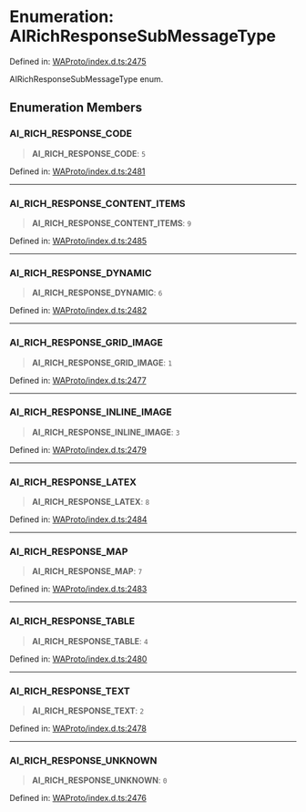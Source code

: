 # Enumeration: AIRichResponseSubMessageType

Defined in: [WAProto/index.d.ts:2475](https://github.com/Fokusdotid/bail/blob/8b525f9ebcc20cb9acd0f880b6ad58976e38b117/WAProto/index.d.ts#L2475)

AIRichResponseSubMessageType enum.

## Enumeration Members

### AI\_RICH\_RESPONSE\_CODE

> **AI\_RICH\_RESPONSE\_CODE**: `5`

Defined in: [WAProto/index.d.ts:2481](https://github.com/Fokusdotid/bail/blob/8b525f9ebcc20cb9acd0f880b6ad58976e38b117/WAProto/index.d.ts#L2481)

***

### AI\_RICH\_RESPONSE\_CONTENT\_ITEMS

> **AI\_RICH\_RESPONSE\_CONTENT\_ITEMS**: `9`

Defined in: [WAProto/index.d.ts:2485](https://github.com/Fokusdotid/bail/blob/8b525f9ebcc20cb9acd0f880b6ad58976e38b117/WAProto/index.d.ts#L2485)

***

### AI\_RICH\_RESPONSE\_DYNAMIC

> **AI\_RICH\_RESPONSE\_DYNAMIC**: `6`

Defined in: [WAProto/index.d.ts:2482](https://github.com/Fokusdotid/bail/blob/8b525f9ebcc20cb9acd0f880b6ad58976e38b117/WAProto/index.d.ts#L2482)

***

### AI\_RICH\_RESPONSE\_GRID\_IMAGE

> **AI\_RICH\_RESPONSE\_GRID\_IMAGE**: `1`

Defined in: [WAProto/index.d.ts:2477](https://github.com/Fokusdotid/bail/blob/8b525f9ebcc20cb9acd0f880b6ad58976e38b117/WAProto/index.d.ts#L2477)

***

### AI\_RICH\_RESPONSE\_INLINE\_IMAGE

> **AI\_RICH\_RESPONSE\_INLINE\_IMAGE**: `3`

Defined in: [WAProto/index.d.ts:2479](https://github.com/Fokusdotid/bail/blob/8b525f9ebcc20cb9acd0f880b6ad58976e38b117/WAProto/index.d.ts#L2479)

***

### AI\_RICH\_RESPONSE\_LATEX

> **AI\_RICH\_RESPONSE\_LATEX**: `8`

Defined in: [WAProto/index.d.ts:2484](https://github.com/Fokusdotid/bail/blob/8b525f9ebcc20cb9acd0f880b6ad58976e38b117/WAProto/index.d.ts#L2484)

***

### AI\_RICH\_RESPONSE\_MAP

> **AI\_RICH\_RESPONSE\_MAP**: `7`

Defined in: [WAProto/index.d.ts:2483](https://github.com/Fokusdotid/bail/blob/8b525f9ebcc20cb9acd0f880b6ad58976e38b117/WAProto/index.d.ts#L2483)

***

### AI\_RICH\_RESPONSE\_TABLE

> **AI\_RICH\_RESPONSE\_TABLE**: `4`

Defined in: [WAProto/index.d.ts:2480](https://github.com/Fokusdotid/bail/blob/8b525f9ebcc20cb9acd0f880b6ad58976e38b117/WAProto/index.d.ts#L2480)

***

### AI\_RICH\_RESPONSE\_TEXT

> **AI\_RICH\_RESPONSE\_TEXT**: `2`

Defined in: [WAProto/index.d.ts:2478](https://github.com/Fokusdotid/bail/blob/8b525f9ebcc20cb9acd0f880b6ad58976e38b117/WAProto/index.d.ts#L2478)

***

### AI\_RICH\_RESPONSE\_UNKNOWN

> **AI\_RICH\_RESPONSE\_UNKNOWN**: `0`

Defined in: [WAProto/index.d.ts:2476](https://github.com/Fokusdotid/bail/blob/8b525f9ebcc20cb9acd0f880b6ad58976e38b117/WAProto/index.d.ts#L2476)
